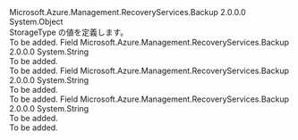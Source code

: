 <Type Name="StorageType" FullName="Microsoft.Azure.Management.RecoveryServices.Backup.Models.StorageType">
  <TypeSignature Language="C#" Value="public static class StorageType" />
  <TypeSignature Language="ILAsm" Value=".class public auto ansi abstract sealed beforefieldinit StorageType extends System.Object" />
  <TypeSignature Language="DocId" Value="T:Microsoft.Azure.Management.RecoveryServices.Backup.Models.StorageType" />
  <TypeSignature Language="VB.NET" Value="Public Class StorageType" />
  <TypeSignature Language="F#" Value="type StorageType = class" />
  <AssemblyInfo>
    <AssemblyName>Microsoft.Azure.Management.RecoveryServices.Backup</AssemblyName>
    <AssemblyVersion>2.0.0.0</AssemblyVersion>
  </AssemblyInfo>
  <Base>
    <BaseTypeName>System.Object</BaseTypeName>
  </Base>
  <Interfaces />
  <Docs>
    <summary>
            StorageType の値を定義します。
            </summary>
    <remarks>To be added.</remarks>
  </Docs>
  <Members>
    <Member MemberName="GeoRedundant">
      <MemberSignature Language="C#" Value="public const string GeoRedundant;" />
      <MemberSignature Language="ILAsm" Value=".field public static literal string GeoRedundant" />
      <MemberSignature Language="DocId" Value="F:Microsoft.Azure.Management.RecoveryServices.Backup.Models.StorageType.GeoRedundant" />
      <MemberSignature Language="VB.NET" Value="Public Const GeoRedundant As String " />
      <MemberSignature Language="F#" Value="val mutable GeoRedundant : string" Usage="Microsoft.Azure.Management.RecoveryServices.Backup.Models.StorageType.GeoRedundant" />
      <MemberType>Field</MemberType>
      <AssemblyInfo>
        <AssemblyName>Microsoft.Azure.Management.RecoveryServices.Backup</AssemblyName>
        <AssemblyVersion>2.0.0.0</AssemblyVersion>
      </AssemblyInfo>
      <ReturnValue>
        <ReturnType>System.String</ReturnType>
      </ReturnValue>
      <Docs>
        <summary>To be added.</summary>
        <remarks>To be added.</remarks>
      </Docs>
    </Member>
    <Member MemberName="Invalid">
      <MemberSignature Language="C#" Value="public const string Invalid;" />
      <MemberSignature Language="ILAsm" Value=".field public static literal string Invalid" />
      <MemberSignature Language="DocId" Value="F:Microsoft.Azure.Management.RecoveryServices.Backup.Models.StorageType.Invalid" />
      <MemberSignature Language="VB.NET" Value="Public Const Invalid As String " />
      <MemberSignature Language="F#" Value="val mutable Invalid : string" Usage="Microsoft.Azure.Management.RecoveryServices.Backup.Models.StorageType.Invalid" />
      <MemberType>Field</MemberType>
      <AssemblyInfo>
        <AssemblyName>Microsoft.Azure.Management.RecoveryServices.Backup</AssemblyName>
        <AssemblyVersion>2.0.0.0</AssemblyVersion>
      </AssemblyInfo>
      <ReturnValue>
        <ReturnType>System.String</ReturnType>
      </ReturnValue>
      <Docs>
        <summary>To be added.</summary>
        <remarks>To be added.</remarks>
      </Docs>
    </Member>
    <Member MemberName="LocallyRedundant">
      <MemberSignature Language="C#" Value="public const string LocallyRedundant;" />
      <MemberSignature Language="ILAsm" Value=".field public static literal string LocallyRedundant" />
      <MemberSignature Language="DocId" Value="F:Microsoft.Azure.Management.RecoveryServices.Backup.Models.StorageType.LocallyRedundant" />
      <MemberSignature Language="VB.NET" Value="Public Const LocallyRedundant As String " />
      <MemberSignature Language="F#" Value="val mutable LocallyRedundant : string" Usage="Microsoft.Azure.Management.RecoveryServices.Backup.Models.StorageType.LocallyRedundant" />
      <MemberType>Field</MemberType>
      <AssemblyInfo>
        <AssemblyName>Microsoft.Azure.Management.RecoveryServices.Backup</AssemblyName>
        <AssemblyVersion>2.0.0.0</AssemblyVersion>
      </AssemblyInfo>
      <ReturnValue>
        <ReturnType>System.String</ReturnType>
      </ReturnValue>
      <Docs>
        <summary>To be added.</summary>
        <remarks>To be added.</remarks>
      </Docs>
    </Member>
  </Members>
</Type>